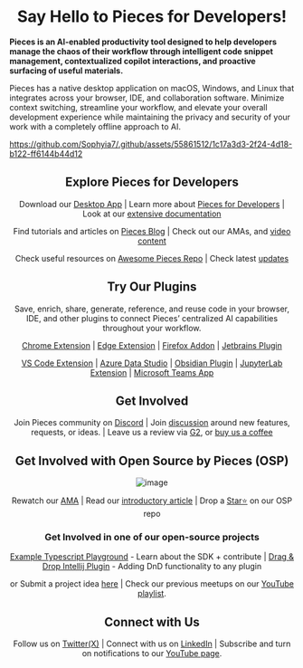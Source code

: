 <div align="center">

# Say Hello to Pieces for Developers!

<div align="left">

**Pieces is an AI-enabled productivity tool designed to help developers manage the chaos of their workflow through intelligent code snippet management, contextualized copilot interactions, and proactive surfacing of useful materials.**

Pieces has a native desktop application on macOS, Windows, and Linux that integrates across your browser, IDE, and collaboration software. Minimize context switching, streamline your workflow, and elevate your overall development experience while maintaining the privacy and security of your work with a completely offline approach to AI.

https://github.com/Sophyia7/.github/assets/55861512/1c17a3d3-2f24-4d18-b122-ff6144b44d12


<div align="center">

## Explore Pieces for Developers
Download our [Desktop App](https://docs.pieces.app/installation-getting-started/what-am-i-installing) |
Learn more about [Pieces for Developers](https://pieces.app/) |
Look at our [extensive documentation](http://docs.pieces.app) 

Find tutorials and articles on [Pieces Blog](https://code.pieces.app/blog) |
Check out our AMAs, and [video content](https://youtube.com/@getpieces)

Check useful resources on [Awesome Pieces Repo](https://github.com/pieces-app/awesome-pieces) |
Check latest [updates](https://code.pieces.app/updates) 


## Try Our Plugins
Save, enrich, share, generate, reference, and reuse code in your browser, IDE, and other plugins to connect Pieces’ centralized AI capabilities throughout your workflow.

[Chrome Extension](https://chromewebstore.google.com/detail/pieces-for-developers-cop/igbgibhbfonhmjlechmeefimncpekepm) |
[Edge Extension](https://microsoftedge.microsoft.com/addons/detail/pieces-save-code-snippet/hglfimcdgonaeeobjckfdabcldfidmim) |
[Firefox Addon](https://addons.mozilla.org/en-US/firefox/addon/pieces-save-code-from-the-web/) |
[Jetbrains Plugin](https://plugins.jetbrains.com/plugin/17328-pieces--save-search-share--reuse-code-snippets)

[VS Code Extension](https://marketplace.visualstudio.com/items?itemName=MeshIntelligentTechnologiesInc.pieces-vscode) |
[Azure Data Studio](https://builds.pieces.app/stages/staging/plugin_vscode/ads-vsix/download) |
[Obsidian Plugin](https://obsidian.md/plugins?id=pieces-for-developers) |
[JupyterLab Extension](https://docs.pieces.app/extensions-plugins/jupyterlab) |
[Microsoft Teams App](https://docs.pieces.app/extensions-plugins/teams)

## Get Involved
Join Pieces community on [Discord](https://discord.gg/getpieces) |
Join [discussion](https://github.com/pieces-app/support/discussions) around new features, requests, or ideas. |
Leave us a review via [G2](https://www.g2.com/products/pieces-for-developers/reviews#reviews), or [buy us a coffee](https://www.buymeacoffee.com/getpieces)

## Get Involved with Open Source by Pieces (OSP)
![image](https://github.com/Sophyia7/.github/assets/66218403/2a198d57-541b-4681-b79e-b35b09272d97)

Rewatch our [AMA](https://www.youtube.com/watch?v=0AmuWaFoTdY) |
Read our [introductory article](https://code.pieces.app/blog/introducing-open-source-by-pieces) |
Drop a [Star⭐](https://github.com/pieces-app/opensource) on our OSP repo
 
### Get Involved in one of our open-source projects

[Example Typescript Playground](https://github.com/pieces-app/example-typescript) - Learn about the SDK + contribute |
[Drag & Drop Intellij Plugin](https://github.com/pieces-app/IntelliJ-Drag-and-Drop-List) - Adding DnD functionality to any plugin

or Submit a project idea [here](https://github.com/pieces-app/opensource/discussions) |
Check our previous meetups on our [YouTube playlist](https://www.youtube.com/playlist?list=PL3ufX1Aqkp16cGipLr9X3gQQI7fkNFZhT).

## Connect with Us
Follow us on [Twitter(X)](https://twitter.com/getpieces) |
Connect with us on [LinkedIn](https://www.linkedin.com/company/getpieces) |
Subscribe and turn on notifications to our [YouTube page](https://youtube.com/@getpieces).

